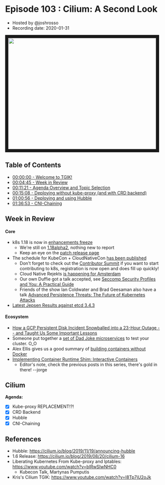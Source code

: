 # Episode 103 : Cilium: A Second Look

- Hosted by @joshrosso
- Recording date: 2020-01-31

<!--- Thumbnailed embed of the video, n8Xo_ghCIOSY is the video id from the youtube url --->

<a href="https://www.youtube.com/watch?v=se4soMN4fDg
" target="_blank"><img src="http://img.youtube.com/vi/se4soMN4fDg/hqdefault.jpg" width="480" height="360" border="10" /></a>

## Table of Contents

- [00:00:00 - Welcome to TGIK!](https://youtu.be/se4soMN4fDg)
- [00:04:45 - Week in Review](https://youtu.be/se4soMN4fDg?t=284)
- [00:11:21 - Agenda Overview and Topic Selection](https://youtu.be/se4soMN4fDg?t=677)
- [00:15:08 - Deploying without kube-proxy (and with CRD backend)](https://youtu.be/se4soMN4fDg?t=929)
- [01:00:56 - Deploying and using Hubble](https://youtu.be/se4soMN4fDg?t=3656)
- [01:36:53 - CNI-Chaining](https://youtu.be/se4soMN4fDg?t=5813)

## Week in Review

#### Core

- k8s 1.18 is now in [enhancements freeze]( http://bit.ly/k8s-1-18-enhancements)
    - We're still on [1.18alpha2](https://github.com/kubernetes/kubernetes/blob/master/CHANGELOG-1.18.md#v1180-alpha2), nothing new to report
    - Keep an eye on the [patch release page](https://github.com/kubernetes/sig-release/blob/master/releases/patch-releases.md)
- The schedule for KubeCon + CloudNativeCon [has been published](https://www.cncf.io/announcement/2020/01/29/cloud-native-computing-foundation-announces-schedule-for-kubecon-cloudnativecon-europe-2020/)
    - Don't forget to check out the [Contributor Summit](https://events.linuxfoundation.org/kubernetes-contributor-summit-europe/) if you want to start contributing to k8s, registration is now open and does fill up quickly!
    - Cloud Native Rejekts [is happening for Amsterdam](https://cloud-native.rejekts.io/)
    - Our own Duffie got a talk accepted, see [Seccomp Security Profiles and You: A Practical Guide](https://sched.co/ZetL)
    - Friends of the show Ian Coldwater and Brad Geesaman also have a talk [Advanced Persistence Threats: The Future of Kubernetes Attacks](https://sched.co/ZesN)
- [Latest Jepsen Results against etcd 3.4.3](https://etcd.io/blog/jepsen-343-results/)


#### Ecosystem

- [How a GCP Persistent Disk Incident Snowballed into a 23-Hour Outage -- and Taught Us Some Important Lessons](https://grafana.com/blog/2020/01/23/how-a-gcp-persistent-disk-incident-snowballed-into-a-23-hour-outage-and-taught-us-some-important-lessons/)
- Someone put together a [set of Dad Joke microservices](https://github.com/yesinteractive/dad-jokes_microservice) to test your cluster. O_O
- Alex Ellis gives us a good summary of [building containers without Docker](https://blog.alexellis.io/building-containers-without-docker/)
- [Implementing Container Runtime Shim: Interactive Containers](https://iximiuz.com/en/posts/implementing-container-runtime-shim-3/?utm_medium=reddit&utm_source=r_kubernetes)
    - Editor's note, check the previous posts in this series, there's gold in there! --jorge


## Cilium

**Agenda:**

* [x] Kube-proxy REPLACEMENT!?!
* [x] CRD Backend
* [x] Hubble
* [x] CNI-Chaining

## References

* Hubble: https://cilium.io/blog/2019/11/19/announcing-hubble
* 1.6 Release: https://cilium.io/blog/2019/08/20/cilium-16
* Liberating Kubernetes From Kube-proxy and Iptables: https://www.youtube.com/watch?v=bIRwSIwNHC0
    * Kubecon Talk, Martynas Pumputis
* Kris's Cilium TGIK: https://www.youtube.com/watch?v=I8Tp7jU2oJk
